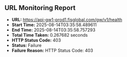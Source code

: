 ## URL Monitoring Report

- **URL:** https://api-gw1-prod1.fisglobal.com/gw/v1/health
- **Start Time:** 2025-08-14T03:35:58.489611
- **End Time:** 2025-08-14T03:35:58.757293
- **Total Time Taken:** 0.267682 seconds
- **HTTP Status Code:** 403
- **Status:** Failure
- **Failure Reason:** HTTP Status Code: 403
